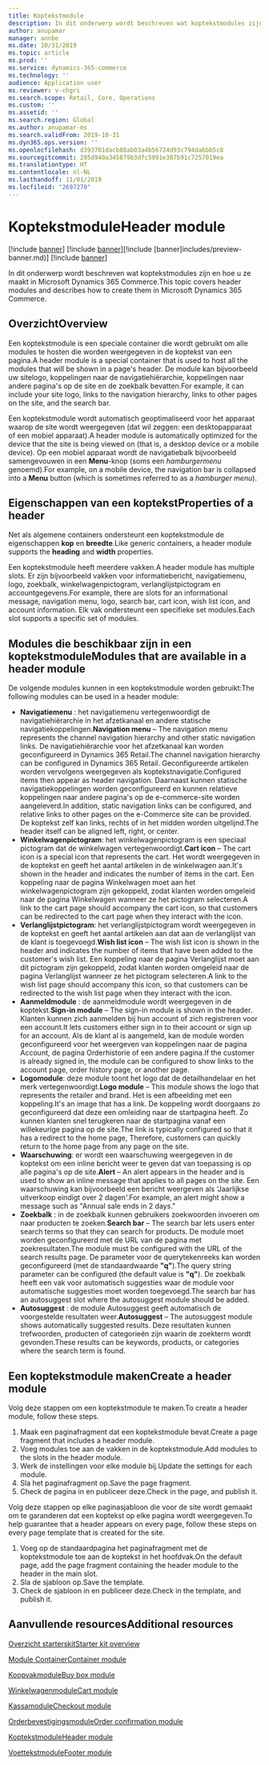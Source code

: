 ```yaml
---
title: Koptekstmodule
description: In dit onderwerp wordt beschreven wat koptekstmodules zijn en hoe u ze maakt in Microsoft Dynamics 365 Commerce.
author: anupamar
manager: annbe
ms.date: 10/31/2019
ms.topic: article
ms.prod: ''
ms.service: dynamics-365-commerce
ms.technology: ''
audience: Application user
ms.reviewer: v-chgri
ms.search.scope: Retail, Core, Operations
ms.custom: ''
ms.assetid: ''
ms.search.region: Global
ms.author: anupamar-ms
ms.search.validFrom: 2019-10-31
ms.dyn365.ops.version: ''
ms.openlocfilehash: d393701dacb88ab03a4b56724d93c794da6bb5c8
ms.sourcegitcommit: 295d940a345879b3dfc5991e387b91c7257019ea
ms.translationtype: HT
ms.contentlocale: nl-NL
ms.lasthandoff: 11/01/2019
ms.locfileid: "2697270"
---
```

# <a name="header-module"></a><span data-ttu-id="3a1e8-103">Koptekstmodule</span><span class="sxs-lookup"><span data-stu-id="3a1e8-103">Header module</span></span>

<span data-ttu-id="3a1e8-104">[!include [banner](includes/preview-banner.md)] [!include [banner](includes/banner.md)]</span><span class="sxs-lookup"><span data-stu-id="3a1e8-104">[!include [banner]includes/preview-banner.md)] [!include [banner](includes/banner.md)]</span></span>

<span data-ttu-id="3a1e8-105">In dit onderwerp wordt beschreven wat koptekstmodules zijn en hoe u ze maakt in Microsoft Dynamics 365 Commerce.</span><span class="sxs-lookup"><span data-stu-id="3a1e8-105">This topic covers header modules and describes how to create them in Microsoft Dynamics 365 Commerce.</span></span>

## <a name="overview"></a><span data-ttu-id="3a1e8-106">Overzicht</span><span class="sxs-lookup"><span data-stu-id="3a1e8-106">Overview</span></span>

<span data-ttu-id="3a1e8-107">Een koptekstmodule is een speciale container die wordt gebruikt om alle modules te hosten die worden weergegeven in de koptekst van een pagina.</span><span class="sxs-lookup"><span data-stu-id="3a1e8-107">A header module is a special container that is used to host all the modules that will be shown in a page's header.</span></span> <span data-ttu-id="3a1e8-108">De module kan bijvoorbeeld uw sitelogo, koppelingen naar de navigatiehiërarchie, koppelingen naar andere pagina's op de site en de zoekbalk bevatten.</span><span class="sxs-lookup"><span data-stu-id="3a1e8-108">For example, it can include your site logo, links to the navigation hierarchy, links to other pages on the site, and the search bar.</span></span>

<span data-ttu-id="3a1e8-109">Een koptekstmodule wordt automatisch geoptimaliseerd voor het apparaat waarop de site wordt weergegeven (dat wil zeggen: een desktopapparaat of een mobiel apparaat).</span><span class="sxs-lookup"><span data-stu-id="3a1e8-109">A header module is automatically optimized for the device that the site is being viewed on (that is, a desktop device or a mobile device).</span></span> <span data-ttu-id="3a1e8-110">Op een mobiel apparaat wordt de navigatiebalk bijvoorbeeld samengevouwen in een **Menu**-knop (soms een *hamburgermenu* genoemd).</span><span class="sxs-lookup"><span data-stu-id="3a1e8-110">For example, on a mobile device, the navigation bar is collapsed into a **Menu** button (which is sometimes referred to as a *hamburger menu*).</span></span>

## <a name="properties-of-a-header"></a><span data-ttu-id="3a1e8-111">Eigenschappen van een koptekst</span><span class="sxs-lookup"><span data-stu-id="3a1e8-111">Properties of a header</span></span>

<span data-ttu-id="3a1e8-112">Net als algemene containers ondersteunt een koptekstmodule de eigenschappen **kop** en **breedte**.</span><span class="sxs-lookup"><span data-stu-id="3a1e8-112">Like generic containers, a header module supports the **heading** and **width** properties.</span></span>

<span data-ttu-id="3a1e8-113">Een koptekstmodule heeft meerdere vakken.</span><span class="sxs-lookup"><span data-stu-id="3a1e8-113">A header module has multiple slots.</span></span> <span data-ttu-id="3a1e8-114">Er zijn bijvoorbeeld vakken voor informatiebericht, navigatiemenu, logo, zoekbalk, winkelwagenpictogram, verlanglijstpictogram en accountgegevens.</span><span class="sxs-lookup"><span data-stu-id="3a1e8-114">For example, there are slots for an informational message, navigation menu, logo, search bar, cart icon, wish list icon, and account information.</span></span> <span data-ttu-id="3a1e8-115">Elk vak ondersteunt een specifieke set modules.</span><span class="sxs-lookup"><span data-stu-id="3a1e8-115">Each slot supports a specific set of modules.</span></span>

## <a name="modules-that-are-available-in-a-header-module"></a><span data-ttu-id="3a1e8-116">Modules die beschikbaar zijn in een koptekstmodule</span><span class="sxs-lookup"><span data-stu-id="3a1e8-116">Modules that are available in a header module</span></span>

<span data-ttu-id="3a1e8-117">De volgende modules kunnen in een koptekstmodule worden gebruikt:</span><span class="sxs-lookup"><span data-stu-id="3a1e8-117">The following modules can be used in a header module:</span></span>

- <span data-ttu-id="3a1e8-118">**Navigatiemenu** : het navigatiemenu vertegenwoordigt de navigatiehiërarchie in het afzetkanaal en andere statische navigatiekoppelingen.</span><span class="sxs-lookup"><span data-stu-id="3a1e8-118">**Navigation menu** – The navigation menu represents the channel navigation hierarchy and other static navigation links.</span></span> <span data-ttu-id="3a1e8-119">De navigatiehiërarchie voor het afzetkanaal kan worden geconfigureerd in Dynamics 365 Retail.</span><span class="sxs-lookup"><span data-stu-id="3a1e8-119">The channel navigation hierarchy can be configured in Dynamics 365 Retail.</span></span> <span data-ttu-id="3a1e8-120">Geconfigureerde artikelen worden vervolgens weergegeven als koptekstnavigatie.</span><span class="sxs-lookup"><span data-stu-id="3a1e8-120">Configured items then appear as header navigation.</span></span> <span data-ttu-id="3a1e8-121">Daarnaast kunnen statische navigatiekoppelingen worden geconfigureerd en kunnen relatieve koppelingen naar andere pagina's op de e-commerce-site worden aangeleverd.</span><span class="sxs-lookup"><span data-stu-id="3a1e8-121">In addition, static navigation links can be configured, and relative links to other pages on the e-Commerce site can be provided.</span></span> <span data-ttu-id="3a1e8-122">De koptekst zelf kan links, rechts of in het midden worden uitgelijnd.</span><span class="sxs-lookup"><span data-stu-id="3a1e8-122">The header itself can be aligned left, right, or center.</span></span>
- <span data-ttu-id="3a1e8-123">**Winkelwagenpictogram**: het winkelwagenpictogram is een speciaal pictogram dat de winkelwagen vertegenwoordigt.</span><span class="sxs-lookup"><span data-stu-id="3a1e8-123">**Cart icon** – The cart icon is a special icon that represents the cart.</span></span> <span data-ttu-id="3a1e8-124">Het wordt weergegeven in de koptekst en geeft het aantal artikelen in de winkelwagen aan.</span><span class="sxs-lookup"><span data-stu-id="3a1e8-124">It's shown in the header and indicates the number of items in the cart.</span></span> <span data-ttu-id="3a1e8-125">Een koppeling naar de pagina Winkelwagen moet aan het winkelwagenpictogram zijn gekoppeld, zodat klanten worden omgeleid naar de pagina Winkelwagen wanneer ze het pictogram selecteren.</span><span class="sxs-lookup"><span data-stu-id="3a1e8-125">A link to the cart page should accompany the cart icon, so that customers can be redirected to the cart page when they interact with the icon.</span></span>
- <span data-ttu-id="3a1e8-126">**Verlanglijstpictogram**: het verlanglijstpictogram wordt weergegeven in de koptekst en geeft het aantal artikelen aan dat aan de verlanglijst van de klant is toegevoegd.</span><span class="sxs-lookup"><span data-stu-id="3a1e8-126">**Wish list icon** – The wish list icon is shown in the header and indicates the number of items that have been added to the customer's wish list.</span></span> <span data-ttu-id="3a1e8-127">Een koppeling naar de pagina Verlanglijst moet aan dit pictogram zijn gekoppeld, zodat klanten worden omgeleid naar de pagina Verlanglijst wanneer ze het pictogram selecteren.</span><span class="sxs-lookup"><span data-stu-id="3a1e8-127">A link to the wish list page should accompany this icon, so that customers can be redirected to the wish list page when they interact with the icon.</span></span>
- <span data-ttu-id="3a1e8-128">**Aanmeldmodule** : de aanmeldmodule wordt weergegeven in de koptekst.</span><span class="sxs-lookup"><span data-stu-id="3a1e8-128">**Sign-in module** – The sign-in module is shown in the header.</span></span> <span data-ttu-id="3a1e8-129">Klanten kunnen zich aanmelden bij hun account of zich registreren voor een account.</span><span class="sxs-lookup"><span data-stu-id="3a1e8-129">It lets customers either sign in to their account or sign up for an account.</span></span> <span data-ttu-id="3a1e8-130">Als de klant al is aangemeld, kan de module worden geconfigureerd voor het weergeven van koppelingen naar de pagina Account, de pagina Orderhistorie of een andere pagina.</span><span class="sxs-lookup"><span data-stu-id="3a1e8-130">If the customer is already signed in, the module can be configured to show links to the account page, order history page, or another page.</span></span>
- <span data-ttu-id="3a1e8-131">**Logomodule**: deze module toont het logo dat de detailhandelaar en het merk vertegenwoordigt.</span><span class="sxs-lookup"><span data-stu-id="3a1e8-131">**Logo module** – This module shows the logo that represents the retailer and brand.</span></span> <span data-ttu-id="3a1e8-132">Het is een afbeelding met een koppeling.</span><span class="sxs-lookup"><span data-stu-id="3a1e8-132">It's an image that has a link.</span></span> <span data-ttu-id="3a1e8-133">De koppeling wordt doorgaans zo geconfigureerd dat deze een omleiding naar de startpagina heeft. Zo kunnen klanten snel terugkeren naar de startpagina vanaf een willekeurige pagina op de site.</span><span class="sxs-lookup"><span data-stu-id="3a1e8-133">The link is typically configured so that it has a redirect to the home page, Therefore, customers can quickly return to the home page from any page on the site.</span></span>
- <span data-ttu-id="3a1e8-134">**Waarschuwing**: er wordt een waarschuwing weergegeven in de koptekst om een inline bericht weer te geven dat van toepassing is op alle pagina's op de site.</span><span class="sxs-lookup"><span data-stu-id="3a1e8-134">**Alert** – An alert appears in the header and is used to show an inline message that applies to all pages on the site.</span></span> <span data-ttu-id="3a1e8-135">Een waarschuwing kan bijvoorbeeld een bericht weergeven als 'Jaarlijkse uitverkoop eindigt over 2 dagen'.</span><span class="sxs-lookup"><span data-stu-id="3a1e8-135">For example, an alert might show a message such as "Annual sale ends in 2 days."</span></span>
- <span data-ttu-id="3a1e8-136">**Zoekbalk** : in de zoekbalk kunnen gebruikers zoekwoorden invoeren om naar producten te zoeken.</span><span class="sxs-lookup"><span data-stu-id="3a1e8-136">**Search bar** – The search bar lets users enter search terms so that they can search for products.</span></span> <span data-ttu-id="3a1e8-137">De module moet worden geconfigureerd met de URL van de pagina met zoekresultaten.</span><span class="sxs-lookup"><span data-stu-id="3a1e8-137">The module must be configured with the URL of the search results page.</span></span> <span data-ttu-id="3a1e8-138">De parameter voor de querytekenreeks kan worden geconfigureerd (met de standaardwaarde **"q"**).</span><span class="sxs-lookup"><span data-stu-id="3a1e8-138">The query string parameter can be configured (the default value is **"q"**).</span></span> <span data-ttu-id="3a1e8-139">De zoekbalk heeft een vak voor automatisch suggesties waar de module voor automatische suggesties moet worden toegevoegd.</span><span class="sxs-lookup"><span data-stu-id="3a1e8-139">The search bar has an autosuggest slot where the autosuggest module should be added.</span></span>
- <span data-ttu-id="3a1e8-140">**Autosuggest** : de module Autosuggest geeft automatisch de voorgestelde resultaten weer.</span><span class="sxs-lookup"><span data-stu-id="3a1e8-140">**Autosuggest** – The autosuggest module shows automatically suggested results.</span></span> <span data-ttu-id="3a1e8-141">Deze resultaten kunnen trefwoorden, producten of categorieën zijn waarin de zoekterm wordt gevonden.</span><span class="sxs-lookup"><span data-stu-id="3a1e8-141">These results can be keywords, products, or categories where the search term is found.</span></span>

## <a name="create-a-header-module"></a><span data-ttu-id="3a1e8-142">Een koptekstmodule maken</span><span class="sxs-lookup"><span data-stu-id="3a1e8-142">Create a header module</span></span>

<span data-ttu-id="3a1e8-143">Volg deze stappen om een koptekstmodule te maken.</span><span class="sxs-lookup"><span data-stu-id="3a1e8-143">To create a header module, follow these steps.</span></span>

1. <span data-ttu-id="3a1e8-144">Maak een paginafragment dat een koptekstmodule bevat.</span><span class="sxs-lookup"><span data-stu-id="3a1e8-144">Create a page fragment that includes a header module.</span></span>
1. <span data-ttu-id="3a1e8-145">Voeg modules toe aan de vakken in de koptekstmodule.</span><span class="sxs-lookup"><span data-stu-id="3a1e8-145">Add modules to the slots in the header module.</span></span>
1. <span data-ttu-id="3a1e8-146">Werk de instellingen voor elke module bij.</span><span class="sxs-lookup"><span data-stu-id="3a1e8-146">Update the settings for each module.</span></span>
1. <span data-ttu-id="3a1e8-147">Sla het paginafragment op.</span><span class="sxs-lookup"><span data-stu-id="3a1e8-147">Save the page fragment.</span></span> 
1. <span data-ttu-id="3a1e8-148">Check de pagina in en publiceer deze.</span><span class="sxs-lookup"><span data-stu-id="3a1e8-148">Check in the page, and publish it.</span></span>

<span data-ttu-id="3a1e8-149">Volg deze stappen op elke paginasjabloon die voor de site wordt gemaakt om te garanderen dat een koptekst op elke pagina wordt weergegeven.</span><span class="sxs-lookup"><span data-stu-id="3a1e8-149">To help guarantee that a header appears on every page, follow these steps on every page template that is created for the site.</span></span>

1. <span data-ttu-id="3a1e8-150">Voeg op de standaardpagina het paginafragment met de koptekstmodule toe aan de koptekst in het hoofdvak.</span><span class="sxs-lookup"><span data-stu-id="3a1e8-150">On the default page, add the page fragment containing the header module to the header in the main slot.</span></span>
1. <span data-ttu-id="3a1e8-151">Sla de sjabloon op.</span><span class="sxs-lookup"><span data-stu-id="3a1e8-151">Save the template.</span></span> 
1. <span data-ttu-id="3a1e8-152">Check de sjabloon in en publiceer deze.</span><span class="sxs-lookup"><span data-stu-id="3a1e8-152">Check in the template, and publish it.</span></span>

## <a name="additional-resources"></a><span data-ttu-id="3a1e8-153">Aanvullende resources</span><span class="sxs-lookup"><span data-stu-id="3a1e8-153">Additional resources</span></span>

[<span data-ttu-id="3a1e8-154">Overzicht starterskit</span><span class="sxs-lookup"><span data-stu-id="3a1e8-154">Starter kit overview</span></span>](starter-kit-overview.md)

[<span data-ttu-id="3a1e8-155">Module Container</span><span class="sxs-lookup"><span data-stu-id="3a1e8-155">Container module</span></span>](add-container-module.md)

[<span data-ttu-id="3a1e8-156">Koopvakmodule</span><span class="sxs-lookup"><span data-stu-id="3a1e8-156">Buy box module</span></span>](add-buy-box.md)

[<span data-ttu-id="3a1e8-157">Winkelwagenmodule</span><span class="sxs-lookup"><span data-stu-id="3a1e8-157">Cart module</span></span>](add-cart-module.md)

[<span data-ttu-id="3a1e8-158">Kassamodule</span><span class="sxs-lookup"><span data-stu-id="3a1e8-158">Checkout module</span></span>](add-checkout-module.md)

[<span data-ttu-id="3a1e8-159">Orderbevestigingsmodule</span><span class="sxs-lookup"><span data-stu-id="3a1e8-159">Order confirmation module</span></span>](order-confirmation-module.md)

[<span data-ttu-id="3a1e8-160">Koptekstmodule</span><span class="sxs-lookup"><span data-stu-id="3a1e8-160">Header module</span></span>](author-header-module.md)

[<span data-ttu-id="3a1e8-161">Voettekstmodule</span><span class="sxs-lookup"><span data-stu-id="3a1e8-161">Footer module</span></span>](author-footer-module.md)

